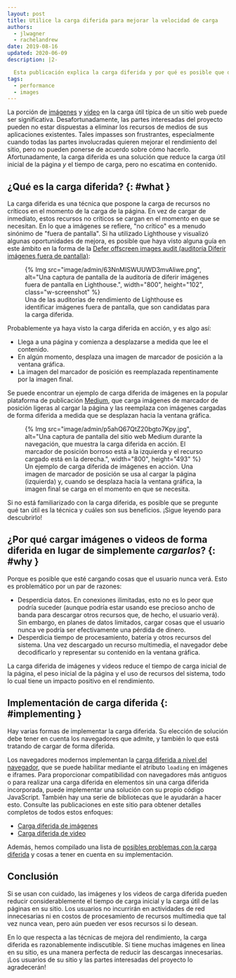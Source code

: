 ```yaml
---
layout: post
title: Utilice la carga diferida para mejorar la velocidad de carga
authors:
  - jlwagner
  - rachelandrew
date: 2019-08-16
updated: 2020-06-09
description: |2-

  Esta publicación explica la carga diferida y por qué es posible que desee cargar elementos en su sitio de forma diferida.
tags:
  - performance
  - images
---
```


La porción de [imágenes](http://beta.httparchive.org/reports/state-of-images?start=earliest&end=latest) y [video](http://beta.httparchive.org/reports/page-weight#bytesVideo) en la carga útil típica de un sitio web puede ser significativa. Desafortunadamente, las partes interesadas del proyecto pueden no estar dispuestas a eliminar los recursos de medios de sus aplicaciones existentes. Tales impasses son frustrantes, especialmente cuando todas las partes involucradas quieren mejorar el rendimiento del sitio, pero no pueden ponerse de acuerdo sobre cómo hacerlo. Afortunadamente, la carga diferida es una solución que reduce la carga útil inicial de la página *y* el tiempo de carga, pero no escatima en contenido.

## ¿Qué es la carga diferida? {: #what }

La carga diferida es una técnica que pospone la carga de recursos no críticos en el momento de la carga de la página. En vez de cargar de inmediato, estos recursos no críticos se cargan en el momento en que se necesitan. En lo que a imágenes se refiere, "no crítico" es a menudo sinónimo de "fuera de pantalla". Si ha utilizado Lighthouse y visualizó algunas oportunidades de mejora, es posible que haya visto alguna guía en este ámbito en la forma de la [Defer offscreen images audit (auditoría Diferir imágenes fuera de pantalla)](/offscreen-images/):

<figure class="w-figure">{% Img src="image/admin/63NnMISWUUWD3mvAliwe.png", alt="Una captura de pantalla de la auditoría de diferir imágenes fuera de pantalla en Lighthouse.", width="800", height="102", class="w-screenshot" %}<figcaption class="w-figcaption"> Una de las auditorías de rendimiento de Lighthouse es identificar imágenes fuera de pantalla, que son candidatas para la carga diferida.</figcaption></figure>

Probablemente ya haya visto la carga diferida en acción, y es algo así:

- Llega a una página y comienza a desplazarse a medida que lee el contenido.
- En algún momento, desplaza una imagen de marcador de posición a la ventana gráfica.
- La imagen del marcador de posición es reemplazada repentinamente por la imagen final.

Se puede encontrar un ejemplo de carga diferida de imágenes en la popular plataforma de publicación [Medium](https://medium.com/), que carga imágenes de marcador de posición ligeras al cargar la página y las reemplaza con imágenes cargadas de forma diferida a medida que se desplazan hacia la ventana gráfica.

<figure class="w-figure">{% Img src="image/admin/p5ahQ67QtZ20bgto7Kpy.jpg", alt="Una captura de pantalla del sitio web Medium durante la navegación, que muestra la carga diferida en acción. El marcador de posición borroso está a la izquierda y el recurso cargado está en la derecha.", width="800", height="493" %}<figcaption class="w-figcaption"> Un ejemplo de carga diferida de imágenes en acción. Una imagen de marcador de posición se usa al cargar la página (izquierda) y, cuando se desplaza hacia la ventana gráfica, la imagen final se carga en el momento en que se necesita.</figcaption></figure>

Si no está familiarizado con la carga diferida, es posible que se pregunte qué tan útil es la técnica y cuáles son sus beneficios. ¡Sigue leyendo para descubrirlo!

## ¿Por qué cargar imágenes o videos de forma diferida en lugar de simplemente *cargarlos*? {: #why }

Porque es posible que esté cargando cosas que el usuario nunca verá. Esto es problemático por un par de razones:

- Desperdicia datos. En conexiones ilimitadas, esto no es lo peor que podría suceder (aunque podría estar usando ese precioso ancho de banda para descargar otros recursos que, de hecho, el usuario verá). Sin embargo, en planes de datos limitados, cargar cosas que el usuario nunca ve podría ser efectivamente una pérdida de dinero.
- Desperdicia tiempo de procesamiento, batería y otros recursos del sistema. Una vez descargado un recurso multimedia, el navegador debe decodificarlo y representar su contenido en la ventana gráfica.

La carga diferida de imágenes y videos reduce el tiempo de carga inicial de la página, el peso inicial de la página y el uso de recursos del sistema, todo lo cual tiene un impacto positivo en el rendimiento.

## Implementación de carga diferida {: #implementing }

Hay varias formas de implementar la carga diferida. Su elección de solución debe tener en cuenta los navegadores que admite, y también lo que está tratando de cargar de forma diferida.

Los navegadores modernos implementan la [carga diferida a nivel del navegador](/browser-level-image-lazy-loading/), que se puede habilitar mediante el atributo `loading` en imágenes e iframes. Para proporcionar compatibilidad con navegadores más antiguos o para realizar una carga diferida en elementos sin una carga diferida incorporada, puede implementar una solución con su propio código JavaScript. También hay una serie de bibliotecas que le ayudarán a hacer esto. Consulte las publicaciones en este sitio para obtener detalles completos de todos estos enfoques:

- [Carga diferida de imágenes](/lazy-loading-images/)
- [Carga diferida de video](/lazy-loading-video/)

Además, hemos compilado una lista de [posibles problemas con la carga diferida](/lazy-loading-best-practices) y cosas a tener en cuenta en su implementación.

## Conclusión

Si se usan con cuidado, las imágenes y los videos de carga diferida pueden reducir considerablemente el tiempo de carga inicial y la carga útil de las páginas en su sitio. Los usuarios no incurrirán en actividades de red innecesarias ni en costos de procesamiento de recursos multimedia que tal vez nunca vean, pero aún pueden ver esos recursos si lo desean.

En lo que respecta a las técnicas de mejora del rendimiento, la carga diferida es razonablemente indiscutible. Si tiene muchas imágenes en línea en su sitio, es una manera perfecta de reducir las descargas innecesarias. ¡Los usuarios de su sitio y las partes interesadas del proyecto lo agradecerán!
